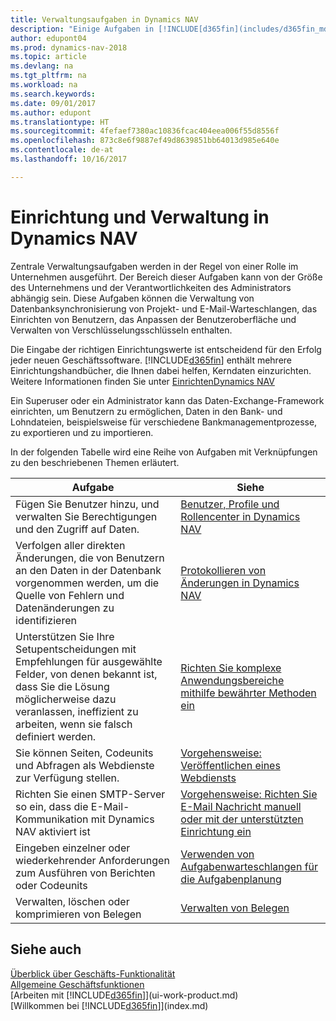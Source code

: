 ```yaml
---
title: Verwaltungsaufgaben in Dynamics NAV
description: "Einige Aufgaben in [!INCLUDE[d365fin](includes/d365fin_md.md)] benötigen zentrale Administration und Einrichtung. Erfahren, welche das sind und was zu tun ist."
author: edupont04
ms.prod: dynamics-nav-2018
ms.topic: article
ms.devlang: na
ms.tgt_pltfrm: na
ms.workload: na
ms.search.keywords: 
ms.date: 09/01/2017
ms.author: edupont
ms.translationtype: HT
ms.sourcegitcommit: 4fefaef7380ac10836fcac404eea006f55d8556f
ms.openlocfilehash: 873c8e6f9887ef49d8639851bb64013d985e640e
ms.contentlocale: de-at
ms.lasthandoff: 10/16/2017

---
```

# <a name="setup-and-administration-in-dynamics-nav"></a>Einrichtung und Verwaltung in Dynamics NAV
Zentrale Verwaltungsaufgaben werden in der Regel von einer Rolle im Unternehmen ausgeführt. Der Bereich dieser Aufgaben kann von der Größe des Unternehmens und der Verantwortlichkeiten des Administrators abhängig sein. Diese Aufgaben können die Verwaltung von Datenbanksynchronisierung von Projekt- und E-Mail-Warteschlangen, das Einrichten von Benutzern, das Anpassen der Benutzeroberfläche und Verwalten von Verschlüsselungsschlüsseln enthalten.  

Die Eingabe der richtigen Einrichtungswerte ist entscheidend für den Erfolg jeder neuen Geschäftssoftware. [!INCLUDE[d365fin](includes/d365fin_md.md)] enthält mehrere Einrichtungshandbücher, die Ihnen dabei helfen, Kerndaten einzurichten. Weitere Informationen finden Sie unter [EinrichtenDynamics NAV](setup.md)

<!--Whether you use [!INCLUDE[rim](../../includes/rim_md.md)] to implement setup values or you manually enter them in the new company, you can support your setup decisions with some general recommendations for selected setup fields that are known to potentially cause the solution to be inefficient if defined incorrectly.-->  

Ein Superuser oder ein Administrator kann das Daten-Exchange-Framework einrichten, um Benutzern zu ermöglichen, Daten in den Bank- und Lohndateien, beispielsweise für verschiedene Bankmanagementprozesse, zu exportieren und zu importieren.  

In der folgenden Tabelle wird eine Reihe von Aufgaben mit Verknüpfungen zu den beschriebenen Themen erläutert.   

|**Aufgabe**|**Siehe**|  
|------------|-------------|  
|Fügen Sie Benutzer hinzu, und verwalten Sie Berechtigungen und den Zugriff auf Daten.|[Benutzer, Profile und Rollencenter in Dynamics NAV](admin-users-profiles-roles.md)|  
|Verfolgen aller direkten Änderungen, die von Benutzern an den Daten in der Datenbank vorgenommen werden, um die Quelle von Fehlern und Datenänderungen zu identifizieren|[Protokollieren von Änderungen in Dynamics NAV](across-log-changes.md)|  
|Unterstützen Sie Ihre Setupentscheidungen mit Empfehlungen für ausgewählte Felder, von denen bekannt ist, dass Sie die Lösung möglicherweise dazu veranlassen, ineffizient zu arbeiten, wenn sie falsch definiert werden.|[Richten Sie komplexe Anwendungsbereiche mithilfe bewährter Methoden ein](set-up-complex-application-areas-using-best-practices.md)|  
|Sie können Seiten, Codeunits und Abfragen als Webdienste zur Verfügung stellen.|[Vorgehensweise: Veröffentlichen eines Webdiensts](across-how-publish-web-service.md)|  
|Richten Sie einen SMTP-Server so ein, dass die E-Mail-Kommunikation mit Dynamics NAV aktiviert ist| [Vorgehensweise: Richten Sie E-Mail Nachricht manuell oder mit der unterstützten Einrichtung ein](madeira-how-setup-email.md)|  
|Eingeben einzelner oder wiederkehrender Anforderungen zum Ausführen von Berichten oder Codeunits|[Verwenden von Aufgabenwarteschlangen für die Aufgabenplanung](admin-job-queues-schedule-tasks.md)|  
|Verwalten, löschen oder komprimieren von Belegen|[Verwalten von Belegen](admin-manage-documents.md)|  

## <a name="see-also"></a>Siehe auch
[Überblick über Geschäfts-Funktionalität](madeira-business-functionality.md)  
[Allgemeine Geschäftsfunktionen](ui-across-business-areas.md)  
[Arbeiten mit [!INCLUDE[d365fin](includes/d365fin_md.md)]](ui-work-product.md)  
[Willkommen bei [!INCLUDE[d365fin](includes/d365fin_md.md)]](index.md)  

